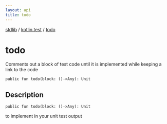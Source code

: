 ```yaml
---
layout: api
title: todo
---
```

[stdlib](../index.html) / [kotlin.test](index.html) / [todo](todo.html)

# todo
Comments out a block of test code until it is implemented while keeping a link to the code
```
public fun todo(block: ()->Any): Unit
```
## Description
```
public fun todo(block: ()->Any): Unit
```
to implement in your unit test output

